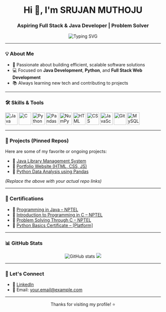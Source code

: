 <h1 align="center">Hi 👋, I'm SRUJAN MUTHOJU</h1>
<h3 align="center">Aspiring Full Stack & Java Developer | Problem Solver</h3>

<p align="center">
  <img src="https://readme-typing-svg.herokuapp.com?font=Fira+Code&duration=2000&pause=1000&color=58A6FF&center=true&vCenter=true&width=435&lines=Java+Developer;Full+Stack+Development+Enthusiast;Python+%7C+C+%7C+SQL+Learner" alt="Typing SVG" />
</p>

---

### 💡 About Me
- 🎯 Passionate about building efficient, scalable software solutions  
- 💻 Focused on **Java Development**, **Python**, and **Full Stack Web Development**  
- 📚 Always learning new tech and contributing to projects

---

### 🛠️ Skills & Tools
<p align="left">
  <img src="https://cdn.jsdelivr.net/gh/devicons/devicon/icons/java/java-original.svg" height="40" alt="Java" />
  <img src="https://cdn.jsdelivr.net/gh/devicons/devicon/icons/c/c-original.svg" height="40" alt="C" />
  <img src="https://cdn.jsdelivr.net/gh/devicons/devicon/icons/python/python-original.svg" height="40" alt="Python" />
  <img src="https://cdn.jsdelivr.net/gh/devicons/devicon/icons/pandas/pandas-original.svg" height="40" alt="Pandas" />
  <img src="https://cdn.jsdelivr.net/gh/devicons/devicon/icons/numpy/numpy-original.svg" height="40" alt="NumPy" />
  <img src="https://cdn.jsdelivr.net/gh/devicons/devicon/icons/html5/html5-original.svg" height="40" alt="HTML" />
  <img src="https://cdn.jsdelivr.net/gh/devicons/devicon/icons/css3/css3-original.svg" height="40" alt="CSS" />
  <img src="https://cdn.jsdelivr.net/gh/devicons/devicon/icons/javascript/javascript-original.svg" height="40" alt="JavaScript" />
  <img src="https://cdn.jsdelivr.net/gh/devicons/devicon/icons/git/git-original.svg" height="40" alt="Git" />
  <img src="https://cdn.jsdelivr.net/gh/devicons/devicon/icons/mysql/mysql-original.svg" height="40" alt="MySQL" />
</p>


---

### 📂 Projects (Pinned Repos)
Here are some of my favorite or ongoing projects:
- 🔗 [Java Library Management System](https://github.com/yourusername/library-management-java)
- 🔗 [Portfolio Website (HTML, CSS, JS)](https://github.com/yourusername/portfolio)
- 🔗 [Python Data Analysis using Pandas](https://github.com/yourusername/data-analysis-python)

*(Replace the above with your actual repo links)*

---

### 🏅 Certifications
- 📜 [Programming in Java – NPTEL](https://nptel.ac.in/)
- 📜 [Introduction to Programming in C – NPTEL](https://nptel.ac.in/)
- 📜 [Problem Solving Through C – NPTEL](https://nptel.ac.in/)
- 📜 [Python Basics Certificate – [Platform]](https://certificate-link.com)

---

### 📊 GitHub Stats

<p align="center">
  <img src="https://github-readme-stats.vercel.app/api?username=yourusername&show_icons=true&theme=radical" alt="GitHub stats" />
  <img src="https://github-readme-stats.vercel.app/api/top-langs/?username=yourusername&layout=compact&theme=radical" />
</p>

---

### 🤝 Let's Connect
- 💼 [LinkedIn](https://www.linkedin.com/in/your-profile/)
- 📧 Email: your.email@example.com

---

<p align="center">Thanks for visiting my profile! ⭐️</p>
